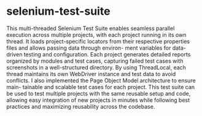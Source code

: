# selenium-test-suite

This multi-threaded Selenium Test Suite enables seamless parallel execution across multiple projects, with each project running
in its own thread. It loads project-specific locators from their respective properties files and allows passing data through environ-
ment variables for data-driven testing and configuration. Each project generates detailed reports organized by modules and test
cases, capturing failed test cases with screenshots in a well-structured directory. By using ThreadLocal, each thread maintains its
own WebDriver instance and test data to avoid conflicts. I also implemented the Page Object Model architecture to ensure main-
tainable and scalable test cases for each project. This test suite can be used to test multiple projects with the same reusable setup
and code, allowing easy integration of new projects in minutes while following best practices and maximizing reusability across
the codebase.